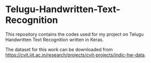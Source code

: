 # Telugu-Handwritten-Text-Recognition
This repository contains the codes used for my project on Telugu Handwritten Text Recognition written in Keras. 

The dataset for this work can be downloaded from https://cvit.iiit.ac.in/research/projects/cvit-projects/indic-hw-data. 
